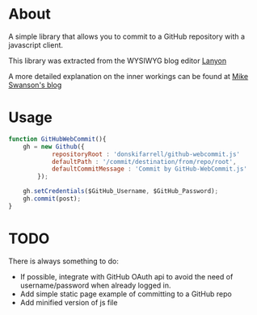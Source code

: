 # About

A simple library that allows you to commit to a GitHub repository with a javascript client.

This library was extracted from the WYSIWYG blog editor [Lanyon](https://github.com/swanson/lanyon)

A more detailed explanation on the inner workings can be found at [Mike Swanson's blog](http://swanson.github.com/blog/2011/07/23/digging-around-the-github-api-take-2.html)

# Usage

```javascript
function GitHubWebCommit(){
  	gh = new Github({
  			repositoryRoot : 'donskifarrell/github-webcommit.js'
			defaultPath : '/commit/destination/from/repo/root',
			defaultCommitMessage : 'Commit by GitHub-WebCommit.js'
		});

    gh.setCredentials($GitHub_Username, $GitHub_Password);
    gh.commit(post);
}
```

# TODO

There is always something to do:

* If possible, integrate with GitHub OAuth api to avoid the need of username/password when already logged in.
* Add simple static page example of committing to a GitHub repo
* Add minified version of js file
